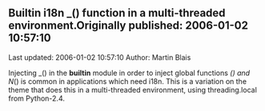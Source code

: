 ## Builtin i18n _() function in a multi-threaded environment.Originally published: 2006-01-02 10:57:10 
Last updated: 2006-01-02 10:57:10 
Author: Martin Blais 
 
Injecting _() in the __builtin__ module in order to inject global functions _() and N_() is common in applications which need i18n.  This is a variation on the theme that does this in a multi-threaded environment, using threading.local from Python-2.4.